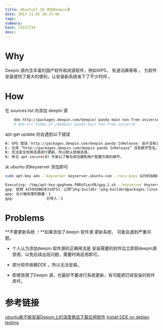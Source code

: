 ```yaml
---
title: Ubuntu17.10 添加Deepin源
date: 2017-11-05 20:37:48
tags: 
summary: 
hash: c4521f34
desc: 
---
```

# Why
Deepin 源内含丰富的国产软件和闭源软件，例如WPS， 有道词典等等 。 为软件安装提供了极大的便利，让安装新系统省下了不少时间 。

# How
在 sources.list 内添加 deepin 源
```bash
    deb http://packages.deepin.com/deepin/ panda main non-free universe
    # deb-src Index of /deepin/ panda main non-free universe
```
apt-get update 你会遇到以下错误

```bash
W: GPG 错误：http://packages.deepin.com/deepin panda InRelease: 由于没有公钥，无法验证下列签名： NO_PUBKEY 425956BB3E31DF51
E: 仓库 “http://packages.deepin.com/deepin panda InRelease” 没有数字签名。
N: 无法安全地用该源进行更新，所以默认禁用该源。
N: 参见 apt-secure(8) 手册以了解仓库创建和用户配置方面的细节。

```
从 ubuntu 的keyserver 添加即可
```bash
sudo apt-key adv --keyserver keyserver.ubuntu.com --recv-keys 425956BB3E31DF51

```

```bash
Executing: /tmp/apt-key-gpghome.PBRzFLezVB/gpg.1.sh --keyserver keyserver.ubuntu.com --recv-keys 425956BB3E31DF51
gpg: 密钥 425956BB3E31DF51：公钥“pkg-builder <pkg-builder@packages.linuxdeepin.com>”已导入
gpg: 合计被处理的数量：1
gpg:               已导入：1

```

# Problems
<div class="tip">
  **不要更新系统 ！**如果添加了deepin 软件源 更新系统， 可能会遇到严重问题。
</div>

+ 个人认为添加deepin 软件源的正确用法是 安装需要的软件后立即把deepin源禁用，以免后续出现问题，需要时再启用即可。

+ 部分软件依赖DDE ，所以无法安装。

+ 即使禁用了Deepin 源，也最好不要进行系统更新，有可能把已经安装的软件弄坏。

# 参考链接
[ubuntu能不能安装Deepin上的深度商店下载应用软件](https://bbs.deepin.org/forum.php?mod=viewthread&tid=131725 "ubuntu能不能安装Deepin上的深度商店下载应用软件")
[Install DDE on debian testing](https://bbs.deepin.org/forum.php?mod=viewthread&tid=44998&mobile=no "Install DDE on debian testing")